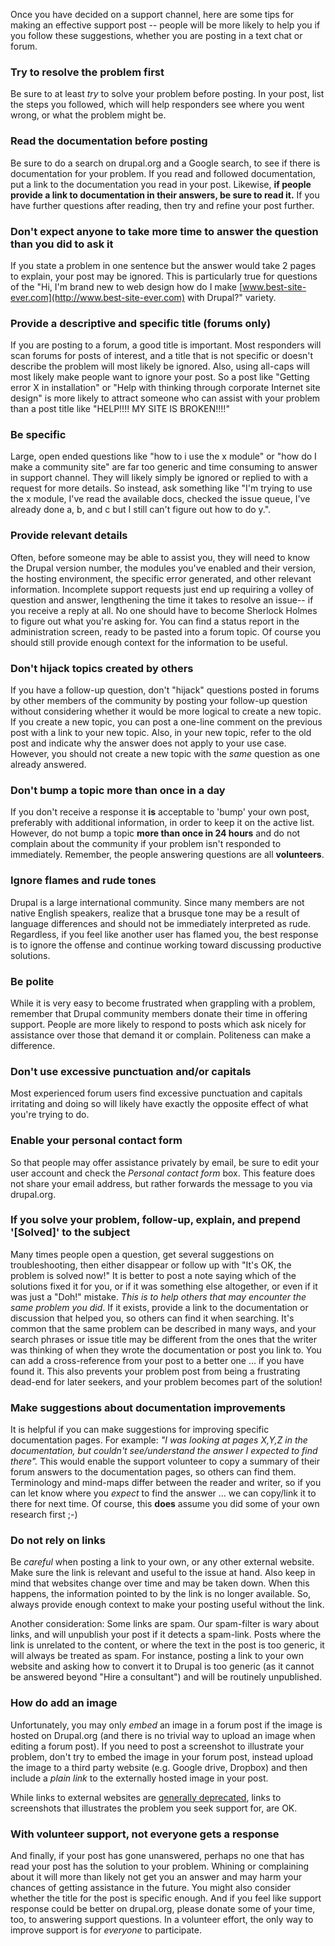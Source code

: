 Once you have decided on a support channel, here are some tips for making an effective support post -- people will be more likely to help you if you follow these suggestions, whether you are posting in a text chat or forum.

### Try to resolve the problem first

Be sure to at least _try_ to solve your problem before posting. In your post, list the steps you followed, which will help responders see where you went wrong, or what the problem might be.

### Read the documentation before posting

Be sure to do a search on drupal.org and a Google search, to see if there is documentation for your problem. If you read and followed documentation, put a link to the documentation you read in your post. Likewise, **if people provide a link to documentation in their answers, be sure to read it.** If you have further questions after reading, then try and refine your post further.

### Don't expect anyone to take more time to answer the question than you did to ask it

If you state a problem in one sentence but the answer would take 2 pages to explain, your post may be ignored. This is particularly true for questions of the "Hi, I'm brand new to web design how do I make [www.best-site-ever.com](http://www.best-site-ever.com) with Drupal?" variety.

### Provide a descriptive and specific title (forums only)

If you are posting to a forum, a good title is important. Most responders will scan forums for posts of interest, and a title that is not specific or doesn't describe the problem will most likely be ignored. Also, using all-caps will most likely make people want to ignore your post. So a post like "Getting error X in installation" or "Help with thinking through corporate Internet site design" is more likely to attract someone who can assist with your problem than a post title like "HELP!!!! MY SITE IS BROKEN!!!!"

### Be specific

Large, open ended questions like "how to i use the x module" or "how do I make a community site" are far too generic and time consuming to answer in support channel. They will likely simply be ignored or replied to with a request for more details. So instead, ask something like "I'm trying to use the x module, I've read the available docs, checked the issue queue, I've already done a, b, and c but I still can't figure out how to do y.".

### Provide relevant details

Often, before someone may be able to assist you, they will need to know the Drupal version number, the modules you've enabled and their version, the hosting environment, the specific error generated, and other relevant information. Incomplete support requests just end up requiring a volley of question and answer, lengthening the time it takes to resolve an issue-- if you receive a reply at all. No one should have to become Sherlock Holmes to figure out what you're asking for. You can find a status report in the administration screen, ready to be pasted into a forum topic. Of course you should still provide enough context for the information to be useful.

### Don't hijack topics created by others

If you have a follow-up question, don't "hijack" questions posted in forums by other members of the community by posting your follow-up question without considering whether it would be more logical to create a new topic. If you create a new topic, you can post a one-line comment on the previous post with a link to your new topic. Also, in your new topic, refer to the old post and indicate why the answer does not apply to your use case. However, you should not create a new topic with the _same_ question as one already answered.

### Don't bump a topic more than once in a day

If you don't receive a response it **is** acceptable to 'bump' your own post, preferably with additional information, in order to keep it on the active list. However, do not bump a topic **more than once in 24 hours** and do not complain about the community if your problem isn't responded to immediately. Remember, the people answering questions are all **volunteers**.

### Ignore flames and rude tones

Drupal is a large international community. Since many members are not native English speakers, realize that a brusque tone may be a result of language differences and should not be immediately interpreted as rude. Regardless, if you feel like another user has flamed you, the best response is to ignore the offense and continue working toward discussing productive solutions.

### Be polite

While it is very easy to become frustrated when grappling with a problem, remember that Drupal community members donate their time in offering support. People are more likely to respond to posts which ask nicely for assistance over those that demand it or complain. Politeness can make a difference.

### Don't use excessive punctuation and/or capitals

Most experienced forum users find excessive punctuation and capitals irritating and doing so will likely have exactly the opposite effect of what you're trying to do.

### Enable your personal contact form

So that people may offer assistance privately by email, be sure to edit your user account and check the _Personal contact form_ box. This feature does not share your email address, but rather forwards the message to you via drupal.org.

### If you solve your problem, follow-up, explain, and prepend '\[Solved\]' to the subject

Many times people open a question, get several suggestions on troubleshooting, then either disappear or follow up with "It's OK, the problem is solved now!" It is better to post a note saying which of the solutions fixed it for you, or if it was something else altogether, or even if it was just a "Doh!" mistake. _This is to help others that may encounter the same problem you did_. If it exists, provide a link to the documentation or discussion that helped you, so others can find it when searching. It's common that the same problem can be described in many ways, and your search phrases or issue title may be different from the ones that the writer was thinking of when they wrote the documentation or post you link to. You can add a cross-reference from your post to a better one ... if you have found it. This also prevents your problem post from being a frustrating dead-end for later seekers, and your problem becomes part of the solution!

### Make suggestions about documentation improvements

It is helpful if you can make suggestions for improving specific documentation pages. For example: _"I was looking at pages X,Y,Z in the documentation, but couldn't see/understand the answer I expected to find there"._ This would enable the support volunteer to copy a summary of their forum answers to the documentation pages, so others can find them. Terminology and mind-maps differ between the reader and writer, so if you can let know where you _expect_ to find the answer ... we can copy/link it to there for next time. Of course, this **does** assume you did some of your own research first ;-)

### Do not rely on links

Be _careful_ when posting a link to your own, or any other external website. Make sure the link is relevant and useful to the issue at hand. Also keep in mind that websites change over time and may be taken down. When this happens, the information pointed to by the link is no longer available. So, always provide enough context to make your posting useful without the link.

Another consideration: Some links are spam. Our spam-filter is wary about links, and will unpublish your post if it detects a spam-link. Posts where the link is unrelated to the content, or where the text in the post is too generic, it will always be treated as spam. For instance, posting a link to your own website and asking how to convert it to Drupal is too generic (as it cannot be answered beyond "Hire a consultant") and will be routinely unpublished.

### How do add an image

Unfortunately, you may only _embed_ an image in a forum post if the image is hosted on Drupal.org (and there is no trivial way to upload an image when editing a forum post). If you need to post a screenshot to illustrate your problem, don't try to embed the image in your forum post, instead upload the image to a third party website (e.g. Google drive, Dropbox) and then include a _plain link_ to the externally hosted image in your post.

While links to external websites are [generally deprecated](#spam), links to screenshots that illustrates the problem you seek support for, are OK.

### With volunteer support, not everyone gets a response

And finally, if your post has gone unanswered, perhaps no one that has read your post has the solution to your problem. Whining or complaining about it will more than likely not get you an answer and may harm your chances of getting assistance in the future. You might also consider whether the title for the post is specific enough. And if you feel like support response could be better on drupal.org, please donate some of your time, too, to answering support questions. In a volunteer effort, the only way to improve support is for _everyone_ to participate.